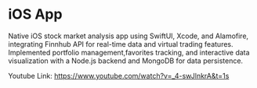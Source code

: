 # iOS App

Native iOS stock market analysis app using SwiftUI, Xcode, and Alamofire, integrating Finnhub API for real-time data and virtual trading features. Implemented portfolio management,favorites tracking, and interactive data visualization with a Node.js backend and MongoDB for data persistence.

Youtube Link: https://www.youtube.com/watch?v=_4-swJlnkrA&t=1s
